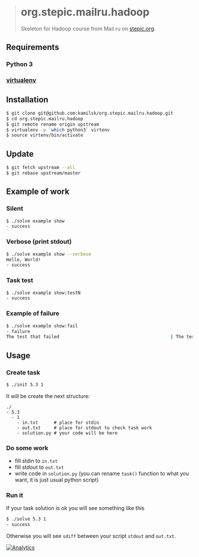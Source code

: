 > # org.stepic.mailru.hadoop
>
> Skeleton for Hadoop course from Mail.ru on [stepic.org](http://bit.ly/stepic-hadoop).

## Requirements

### Python 3

### [virtualenv](https://virtualenv.pypa.io/en/stable/installation.html)

## Installation

```bash
$ git clone git@github.com:kamilsk/org.stepic.mailru.hadoop.git
$ cd org.stepic.mailru.hadoop
$ git remote rename origin upstream
$ virtualenv -p `which python3` virtenv
$ source virtenv/bin/activate
```

## Update

```bash
$ git fetch upstream --all
$ git rebase upstream/master
```

## Example of work

### Silent

```bash
$ ./solve example show
- success
```

### Verbose (print stdout)

```bash
$ ./solve example show --verbose
Hello, World!
- success
```

### Task test

```bash
$ ./solve example show:testN
- success
```

### Example of failure

```bash
$ ./solve example show:fail
- failure
The test that failed                                          | The test that checked
```

## Usage

### Create task

```bash
$ ./init 5.3 1
```

It will be create the next structure:

```
./
- 5.3
  - 1
    - in.txt      # place for stdin
    - out.txt     # place for stdout to check task work
    - solution.py # your code will be here
```

### Do some work

- fill stdin to `in.txt`
- fill stdout to `out.txt`
- write code in `solution.py` (you can rename `task()` function to what you want, it is just usual python script)

### Run it

If your task solution is ok you will see something like this

```bash
$ ./solve 5.3 1
- success
```

Otherwise you will see `sdiff` between your script `stdout` and `out.txt`.

[![Analytics](https://ga-beacon.appspot.com/UA-109817251-23/unsupported/org.stepic.mailru.hadoop/readme)](https://github.com/igrigorik/ga-beacon)
